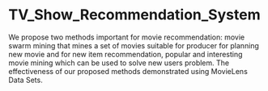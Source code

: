 # TV_Show_Recommendation_System
We propose two methods important for movie recommendation: movie swarm mining that mines a set of movies suitable for producer for planning new movie and for new item recommendation, popular and interesting movie mining which can be used to solve new users problem. The effectiveness of our proposed methods demonstrated using MovieLens Data Sets.
